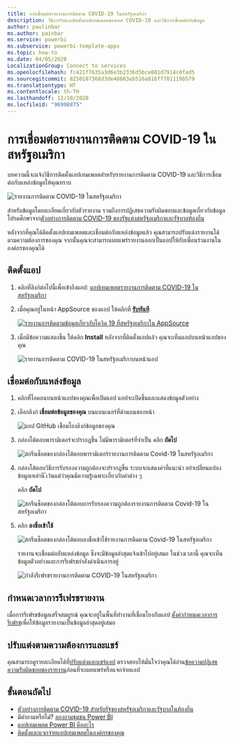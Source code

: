 ```yaml
---
title: การเชื่อมต่อรายงานการติดตาม COVID-19 ในสหรัฐอเมริกา
description: วิธีการรับและติดตั้งแอปเทมเพลตของเคส COVID-19 และวิธีการเชื่อมต่อกับข้อมูล
author: paulinbar
ms.author: painbar
ms.service: powerbi
ms.subservice: powerbi-template-apps
ms.topic: how-to
ms.date: 04/05/2020
LocalizationGroup: Connect to services
ms.openlocfilehash: fc421f7635a3d6e3b2336d5bce081d7914c0fad5
ms.sourcegitcommit: 8250187368d3de48663eb516a816ff701119b579
ms.translationtype: HT
ms.contentlocale: th-TH
ms.lasthandoff: 12/10/2020
ms.locfileid: "96998875"
---
```

# <a name="connect-to-the-covid-19-us-tracking-report"></a>การเชื่อมต่อรายงานการติดตาม COVID-19 ในสหรัฐอเมริกา
บทความนี้จะแจ้งวิธีการติดตั้งแอปเทมเพลตสำหรับรายงานการติดตาม COVID-19 และวิธีการเชื่อมต่อกับแหล่งข้อมูลให้คุณทราบ

![รายงานการติดตาม COVID-19 ในสหรัฐอเมริกา](media/service-connect-to-covid-19-tracking/service-covid-19-us-tracking-report-title-screen.png)

สำหรับข้อมูลโดยละเอียดเกี่ยวกับตัวรายงาน รวมถึงการปฏิเสธความรับผิดชอบและข้อมูลเกี่ยวกับข้อมูล โปรดศึกษาจาก[ตัวอย่างการติดตาม COVID-19 ของรัฐแห่งสหรัฐอเมริกาและรัฐบาลท้องถิ่น](../create-reports/sample-covid-19-us.md)

หลังจากที่คุณได้ติดตั้งแอปเทมเพลตและเชื่อมต่อกับแหล่งข้อมูลแล้ว คุณสามารถปรับแต่งรายงานได้ตามความต้องการของคุณ จากนั้นคุณจะสามารถเผยแพร่รายงานออกเป็นแอปให้กับเพื่อนร่วมงานในองค์กรของคุณได้

## <a name="install-the-app"></a>ติดตั้งแอป

1. คลิกที่ลิงก์ต่อไปนี้เพื่อเข้าถึงแอป: [แอปเทมเพลตรายงานการติดตาม COVID-19 ในสหรัฐอเมริกา](https://app.powerbi.com/groups/me/getapps/services/pbi-contentpacks.covid19ms)

1. เมื่อคุณอยู่ในหน้า AppSource ของแอป ให้คลิกที่ [**รับทันที**](https://app.powerbi.com/groups/me/getapps/services/pbi-contentpacks.covid19ms)

    [![รายงานการติดตามข้อมูลเกี่ยวกับโควิด 19 ที่สหรัฐอเมริกาใน AppSource](media/service-connect-to-covid-19-tracking/service-covid-19-us-tracking-report-appsource-icon.png)](https://app.powerbi.com/groups/me/getapps/services/pbi-contentpacks.covid19ms)

1. เมื่อมีข้อความแสดงขึ้น ให้คลิก **Install** หลังจากที่ติดตั้งแอปแล้ว คุณจะเห็นแอปบนหน้าแอปของคุณ

   ![รายงานการติดตาม COVID-19 ในสหรัฐอเมริกาบนหน้าแอป](media/service-connect-to-covid-19-tracking/service-covid-19-us-tracking-report-apps-page-icon.png)

## <a name="connect-to-data-sources"></a>เชื่อมต่อกับแหล่งข้อมูล

1. คลิกที่ไอคอนบนหน้าแอปของคุณเพื่อเปิดแอป แอปจะเปิดขึ้นและแสดงข้อมูลตัวอย่าง

1. เลือกลิงก์ **เชื่อมต่อข้อมูลของคุณ** บนแบนเนอร์ที่ด้านบนของหน้า

   ![แอป GitHub เชื่อมโยงลิงก์ข้อมูลของคุณ](media/service-connect-to-covid-19-tracking/power-bi-covid-19-connect-data.png)

1. กล่องโต้ตอบพารามิเตอร์จะปรากฏขึ้น ไม่มีพารามิเตอร์ที่จำเป็น คลิก **ถัดไป**

   ![สกรีนช็อตของกล่องโต้ตอบพารามิเตอร์รายงานการติดตาม Covid-19 ในสหรัฐอเมริกา](media/service-connect-to-covid-19-tracking/service-covid-19-us-tracking-report-parameters-dialog.png)

1. กล่องโต้ตอบวิธีการรับรองความถูกต้องจะปรากฏขึ้น ระบบจะแสดงค่าที่แนะนำ อย่าเปลี่ยนแปลงข้อมูลเหล่านี ้เว้นแต่ว่าคุณมีความรู้เฉพาะเกี่ยวกับค่าต่าง ๆ

    คลิก **ถัดไป**

   ![สกรีนช็อตของกล่องโต้ตอบการรับรองความถูกต้องรายงานการติดตาม Covid-19 ในสหรัฐอเมริกา](media/service-connect-to-covid-19-tracking/service-covid-19-us-tracking-report-authentication-dialog.png)

1. คลิก **ลงชื่อเข้าใช้**

   ![สกรีนช็อตของกล่องโต้ตอบลงชื่อเข้าใช้รายงานการติดตาม Covid-19 ในสหรัฐอเมริกา](media/service-connect-to-covid-19-tracking/service-covid-19-us-tracking-report-signin-dialog.png)
 
   รายงานจะเชื่อมต่อกับแหล่งข้อมูล ซึ่งจะมีข้อมูลล่าสุดแจ้งเข้าไปอยู่เสมอ ในช่วงเวลานี้ คุณจะเห็นข้อมูลตัวอย่างและการรีเฟรชกำลังดำเนินการอยู่

   ![กำลังรีเฟรชรายงานการติดตาม COVID-19 ในสหรัฐอเมริกา](media/service-connect-to-covid-19-tracking/service-covid-19-us-tracking-report-refresh-monitor.png)

## <a name="schedule-report-refresh"></a>กำหนดเวลาการรีเฟรชรายงาน

เมื่อการรีเฟรชข้อมูลเสร็จสมบูรณ์ คุณจะอยู่ในพื้นที่ทำงานที่เชื่อมโยงกับแอป [ตั้งค่ากำหนดเวลาการรีเฟรช](../connect-data/refresh-scheduled-refresh.md)เพื่อให้ข้อมูลรายงานเป็นข้อมูลล่าสุดอยู่เสมอ

## <a name="customize-and-share"></a>ปรับแต่งตามความต้องการและแชร์

คุณสามารถดูรายละเอียดได้ที่[ปรับแต่งและแชร์แอป](../connect-data/service-template-apps-install-distribute.md#customize-and-share-the-app) ตรวจสอบให้มั่นใจว่าคุณได้อ่าน[ข้อความปฏิเสธความรับผิดชอบของรายงาน](../create-reports/sample-covid-19-us.md#disclaimers)ก่อนที่จะเผยแพร่หรือแจกจ่ายแอป

## <a name="next-steps"></a>ขั้นตอนถัดไป
* [ตัวอย่างการติดตาม COVID-19 สำหรับรัฐของสหรัฐอเมริกาและรัฐบาลในท้องถิ่น](../create-reports/sample-covid-19-us.md)
* มีคำถามหรือไม่? [ลองถามชุมชน Power BI](https://community.powerbi.com/)
* [แอปเทมเพลต Power BI คืออะไร](../connect-data/service-template-apps-overview.md)
* [ติดตั้งและแจกจ่ายแอปเทมเพลตในองค์กรของคุณ](../connect-data/service-template-apps-install-distribute.md)
